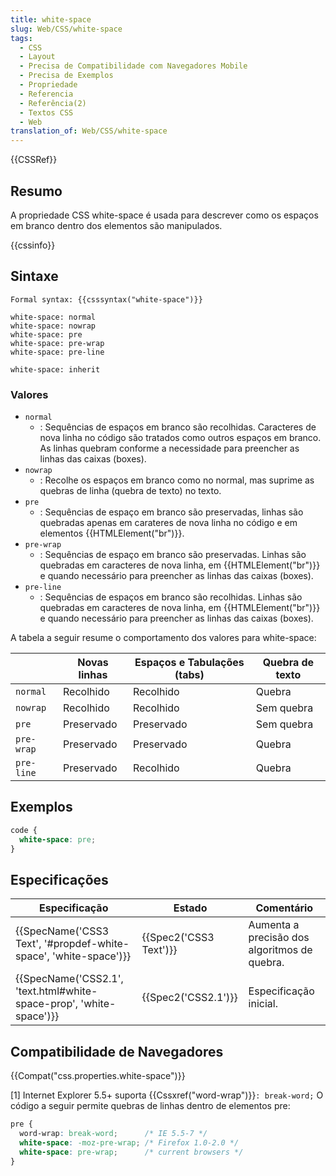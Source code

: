 ```yaml
---
title: white-space
slug: Web/CSS/white-space
tags:
  - CSS
  - Layout
  - Precisa de Compatibilidade com Navegadores Mobile
  - Precisa de Exemplos
  - Propriedade
  - Referencia
  - Referência(2)
  - Textos CSS
  - Web
translation_of: Web/CSS/white-space
---
```

{{CSSRef}}

## Resumo

A propriedade CSS white-space é usada para descrever como os espaços em branco dentro dos elementos são manipulados.

{{cssinfo}}

## Sintaxe

    Formal syntax: {{csssyntax("white-space")}}

    white-space: normal
    white-space: nowrap
    white-space: pre
    white-space: pre-wrap
    white-space: pre-line

    white-space: inherit

### Valores

- `normal`
  - : Sequências de espaços em branco são recolhidas. Caracteres de nova linha no código são tratados como outros espaços em branco. As linhas quebram conforme a necessidade para preencher as linhas das caixas (boxes).
- `nowrap`
  - : Recolhe os espaços em branco como no normal, mas suprime as quebras de linha (quebra de texto) no texto.
- `pre`
  - : Sequências de espaço em branco são preservadas, linhas são quebradas apenas em carateres de nova linha no código e em elementos {{HTMLElement("br")}}.
- `pre-wrap`
  - : Sequências de espaço em branco são preservadas. Linhas são quebradas em caracteres de nova linha, em {{HTMLElement("br")}} e quando necessário para preencher as linhas das caixas (boxes).
- `pre-line`
  - : Sequências de espaços em branco são recolhidas. Linhas são quebradas em caracteres de nova linha, em {{HTMLElement("br")}} e quando necessário para preencher as linhas das caixas (boxes).

A tabela a seguir resume o comportamento dos valores para white-space:

|            | Novas linhas | Espaços e Tabulações (tabs) | Quebra de texto |
| ---------- | ------------ | --------------------------- | --------------- |
| `normal`   | Recolhido    | Recolhido                   | Quebra          |
| `nowrap`   | Recolhido    | Recolhido                   | Sem quebra      |
| `pre`      | Preservado   | Preservado                  | Sem quebra      |
| `pre-wrap` | Preservado   | Preservado                  | Quebra          |
| `pre-line` | Preservado   | Recolhido                   | Quebra          |

## Exemplos

```css
code {
  white-space: pre;
}
```

## Especificações

| Especificação                                                                            | Estado                       | Comentário                                   |
| ---------------------------------------------------------------------------------------- | ---------------------------- | -------------------------------------------- |
| {{SpecName('CSS3 Text', '#propdef-white-space', 'white-space')}}     | {{Spec2('CSS3 Text')}} | Aumenta a precisão dos algoritmos de quebra. |
| {{SpecName('CSS2.1', 'text.html#white-space-prop', 'white-space')}} | {{Spec2('CSS2.1')}}     | Especificação inicial.                       |

## Compatibilidade de Navegadores

{{Compat("css.properties.white-space")}}

\[1] Internet Explorer 5.5+ suporta {{Cssxref("word-wrap")}}`: break-word;`
O código a seguir permite quebras de linhas dentro de elementos pre:

```css
pre {
  word-wrap: break-word;      /* IE 5.5-7 */
  white-space: -moz-pre-wrap; /* Firefox 1.0-2.0 */
  white-space: pre-wrap;      /* current browsers */
}
```
